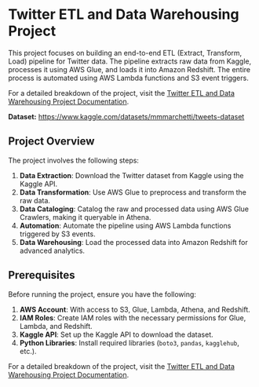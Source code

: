 # Twitter ETL and Data Warehousing Project

This project focuses on building an end-to-end ETL (Extract, Transform, Load) pipeline for Twitter data. The pipeline extracts raw data from Kaggle, processes it using AWS Glue, and loads it into Amazon Redshift. The entire process is automated using AWS Lambda functions and S3 event triggers.


For a detailed breakdown of the project, visit the <a href="https://devengine.notion.site/Twitter-ETL-and-Data-Warehousing-Project-19432fa5808880a3a425ca95f8f76894" target="_blank">Twitter ETL and Data Warehousing Project Documentation</a>.

**Dataset:** https://www.kaggle.com/datasets/mmmarchetti/tweets-dataset



## Project Overview

The project involves the following steps:
1. **Data Extraction**: Download the Twitter dataset from Kaggle using the Kaggle API.
2. **Data Transformation**: Use AWS Glue to preprocess and transform the raw data.
3. **Data Cataloging**: Catalog the raw and processed data using AWS Glue Crawlers, making it queryable in Athena.
4. **Automation**: Automate the pipeline using AWS Lambda functions triggered by S3 events.
5. **Data Warehousing**: Load the processed data into Amazon Redshift for advanced analytics.


## Prerequisites

Before running the project, ensure you have the following:
1. **AWS Account**: With access to S3, Glue, Lambda, Athena, and Redshift.
2. **IAM Roles**: Create IAM roles with the necessary permissions for Glue, Lambda, and Redshift.
3. **Kaggle API**: Set up the Kaggle API to download the dataset.
4. **Python Libraries**: Install required libraries (`boto3`, `pandas`, `kagglehub`, etc.).


For a detailed breakdown of the project, visit the <a href="https://devengine.notion.site/Twitter-ETL-and-Data-Warehousing-Project-19432fa5808880a3a425ca95f8f76894" target="_blank">Twitter ETL and Data Warehousing Project Documentation</a>.
